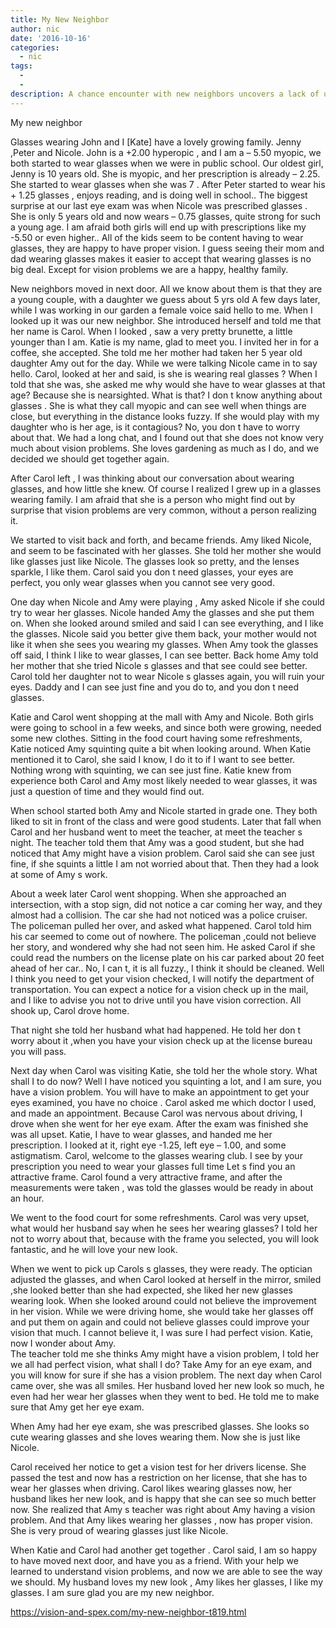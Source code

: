 ```yaml
---
title: My New Neighbor
author: nic
date: '2016-10-16'
categories:
  - nic
tags:
  - 
  - 
description: A chance encounter with new neighbors uncovers a lack of understanding about vision problems and glasses.
---
```

My new neighbor

 Glasses wearing John and I [Kate] have a lovely growing family.
Jenny ,Peter and Nicole.
John is a  +2.00  hyperopic , and I am a – 5.50 myopic, we both started to wear glasses when we were in public school.
Our oldest girl, Jenny is 10 years old. 
She is myopic, and her prescription is already – 2.25.
She started to wear glasses when she was 7 .
After Peter started to wear his + 1.25 glasses , enjoys reading, and is doing well in school..
The biggest surprise at our last eye exam was when Nicole was prescribed glasses .
She is only 5 years old and now wears – 0.75 glasses, quite strong for such a young age.
I am afraid both girls will end up with prescriptions like my -5.50 or even higher..
All of the kids seem to be content having to wear glasses, they are happy to have proper vision.
I guess seeing their mom and dad wearing glasses makes it easier to accept that wearing glasses is no big deal.
Except for vision problems we are a happy, healthy family.

New neighbors moved in next door.
All we know about them is that  they are a young couple, with a daughter we guess about 5 yrs old 
A few days later, while I was working in our garden a female voice said hello to me.
When I looked up it was our new neighbor.
She introduced herself and told me that her name is Carol.
When I looked , saw a very pretty brunette, a little younger than I am.
Katie is my name, glad to meet you. 
I invited her in for a coffee, she accepted.
She told me her mother had taken her 5 year old daughter Amy out for the day.
While we were talking Nicole came in to say hello.
Carol, looked at her and said, is she is wearing real glasses ?
When I told that she was, she asked me why would she have to wear glasses at that age?
Because she is nearsighted.
What is that? I don t know anything about glasses .
She is what they call myopic and can see well when things are close, but everything in the distance looks fuzzy.
If she would play with my daughter who is her age, is it contagious?
No, you don t have to worry about that.
We had a long chat, and I found out that she does not know very much about vision problems. 
She loves gardening as much as I do, and we decided we should get together again.

After Carol left , I was thinking about our conversation about wearing glasses, and how little she knew.
Of course I realized I grew up in a glasses wearing family.
I am afraid that she is a person who might find out by surprise that vision problems are very common, without a person realizing it.

We started to visit back and forth, and became friends.
Amy liked Nicole, and seem to be fascinated with her glasses.
She told her mother she would like glasses just like Nicole.
The glasses look so pretty, and the lenses sparkle, I like them.
Carol said you don t need glasses, your eyes are perfect,
you only wear glasses when you cannot see very good.

One day when Nicole and Amy were playing , Amy asked Nicole if she could try to wear her glasses.
Nicole handed Amy the glasses and she put them on.
When she looked around smiled and said I can see everything, and I like the glasses.
Nicole said you better give them back, your mother would not like it when she sees you wearing my glasses.
When Amy took the glasses off said, I think I like to wear glasses, I can see better.
Back home Amy told her mother that she tried Nicole s glasses and that see could see better.
Carol told her daughter not to wear Nicole s glasses again, you will ruin your eyes. 
Daddy and I can see just fine and you do to, and you don t need glasses.


Katie and Carol went shopping at the mall with Amy and Nicole. 
Both girls were going to school in a few weeks, and since both were growing, needed some new clothes.
Sitting in the food court having some refreshments, Katie noticed Amy squinting quite a bit when looking around.
When Katie mentioned it to Carol, she said I know, I do it to if I want to see better.
Nothing wrong with squinting, we can see just fine.
Katie knew from experience both Carol and Amy most likely needed to wear glasses,  it was just a question of time and they would find out.


When school started both Amy and Nicole started in grade one. 
They both liked to sit in front of the class and were good students.
Later that fall when Carol and her husband went to meet the teacher, at meet the teacher s night. 
The teacher told them that Amy was a good student, but she had noticed that Amy might have a vision problem.
Carol said she can see just fine, if she squints a little I am not worried about that.
Then they had a look at some of Amy s work.


 About a week later Carol went shopping.
When she approached an intersection, with a stop sign, did not notice a car coming her way, and they almost had a collision.
The car she had not noticed was a police cruiser.
The policeman pulled her over, and asked what happened.
Carol told him his car seemed to come out of nowhere.
The policeman ,could not believe her story, and wondered why she had not seen him.
He asked Carol if she could read the numbers on the license plate on his car parked about 20 feet ahead of her car..
No, I can t, it is all fuzzy., I think it should be cleaned.
Well I think you need to get your vision checked, I will notify the department of transportation.
You can expect a notice for a vision check up in the mail, and I like to advise you not to drive until you have vision correction.
All shook up, Carol drove home.

That night she told her husband what had happened.
He told her don t worry about it ,when you have your vision check up at the license bureau you will pass.


Next day when Carol was visiting Katie, she told her the whole story.
What shall I to do now?
Well I have noticed you squinting a lot, and I am sure, you have a vision problem.
You will have to  make an appointment to get your eyes examined, you have no choice .
Carol asked me which doctor I used, and made an appointment.
Because Carol was nervous about driving, I drove when she went for her eye exam.
After the exam was finished she was all upset.
Katie, I have to wear glasses, and handed me her prescription.
I looked at it, right eye -1.25, left eye – 1.00, and some astigmatism.
Carol, welcome to the glasses wearing club.
I see by your prescription you need to wear your glasses full time
Let s find you an attractive frame.
Carol found a very attractive frame, and after the measurements were taken , was told the glasses would be ready in about an hour.

We went to the food court for some refreshments. 
Carol was very upset, what would her husband say when he sees her wearing glasses?
I told her not to worry about that, because with the frame you selected, you will look fantastic, and he will  love your new look.

When we went to pick up Carols s glasses, they were ready.
The optician adjusted the glasses, and when Carol looked at herself in the mirror, smiled ,she looked better than she had expected, she liked her new glasses wearing look.
When she looked around could not believe the improvement in her vision.
While we were driving home, she would take her glasses off and put them on again and could not believe glasses could improve your vision that much.
I cannot believe it, I was sure I had perfect vision.
Katie, now I wonder about Amy.   
The teacher told me she thinks Amy might have a vision problem,  I told her we all had perfect vision, what shall I do?
Take  Amy for an eye exam, and you will know for sure if she has a vision problem.
The next day when Carol came over, she was all smiles.
Her husband loved her new look so much, he even had her wear her glasses when they went to bed.
He told me to make sure that Amy get her eye exam.

When Amy had her eye exam, she was prescribed glasses.
She looks so cute wearing glasses and she loves wearing them. Now she is just like Nicole.

Carol received her notice to get a vision test for her drivers license.
She passed the test and now has a restriction on her license, that she has to wear her glasses when driving.
Carol likes wearing glasses now, her husband likes her new look, and is happy that she can see so much better now.
She realized that Amy s teacher was right about Amy having a vision problem.
And that Amy likes wearing her glasses , now has proper vision.
She is very proud of wearing glasses just like Nicole.

When Katie and Carol had another get together . 
Carol said, I am so happy to have moved next door, and have you as a friend.
With your help we learned to understand vision problems, and now we are able to see the way we should.
My husband loves my new look , Amy likes her glasses, I like my glasses.
I am sure glad you are my new neighbor.

https://vision-and-spex.com/my-new-neighbor-t819.html